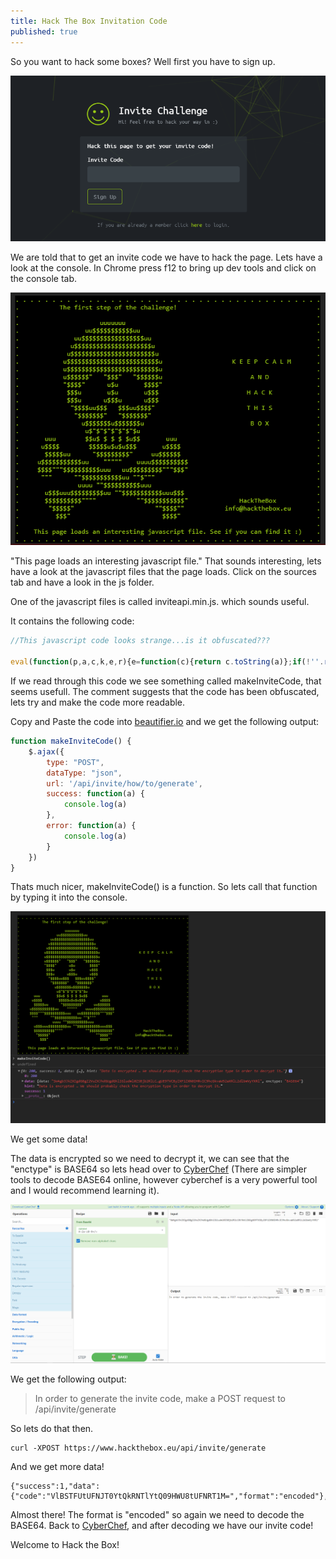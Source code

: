 ```yaml
---
title: Hack The Box Invitation Code
published: true
---
```



So you want to hack some boxes? Well first you have to sign up.

![HTB Invite](./assets/SigningUp/HTB_invite_screen.png)

We are told that to get an invite code we have to hack the page. Lets have a look at the console. In Chrome press f12 to bring up dev tools and click on the console tab.

![Console](./assets/SigningUp/console_message.png)

"This page loads an interesting javascript file." That sounds interesting, lets have a look at the javascript files that the page loads. Click on the sources tab and have a look in the js folder.

One of the javascript files is called inviteapi.min.js. which sounds useful.

It contains the following code:

```js
//This javascript code looks strange...is it obfuscated???

eval(function(p,a,c,k,e,r){e=function(c){return c.toString(a)};if(!''.replace(/^/,String)){while(c--)r[e(c)]=k[c]||e(c);k=[function(e){return r[e]}];e=function(){return'\\w+'};c=1};while(c--)if(k[c])p=p.replace(new RegExp('\\b'+e(c)+'\\b','g'),k[c]);return p}('0 3(){$.4({5:"6",7:"8",9:\'/b/c/d/e/f\',g:0(a){1.2(a)},h:0(a){1.2(a)}})}',18,18,'function|console|log|makeInviteCode|ajax|type|POST|dataType|json|url||api|invite|how|to|generate|success|error'.split('|'),0,{}))
```

If we read through this code we see something called makeInviteCode, that seems usefull. The comment suggests that the code has been obfuscated, lets try and make the code more readable.

Copy and Paste the code into [beautifier.io](https://beautifier.io/) and we get the following output:

```js
function makeInviteCode() {
    $.ajax({
        type: "POST",
        dataType: "json",
        url: '/api/invite/how/to/generate',
        success: function(a) {
            console.log(a)
        },
        error: function(a) {
            console.log(a)
        }
    })
}
```

Thats much nicer, makeInviteCode() is a function. So lets call that function by typing it into the console.

![makeInviteCode](./assets/SigningUp/makeinvitecode.png)

We get some data!

The data is encrypted so we need to decrypt it, we can see that the "enctype" is BASE64 so lets head over to [CyberChef](https://gchq.github.io/CyberChef/) (There are simpler tools to decode BASE64 online, however cyberchef is a very powerful tool and I would recommend learning it).

![Cyberchef](./assets/SigningUp/Cyberchef.png)

We get the following output:


>In order to generate the invite code, make a POST request to /api/invite/generate


So lets do that then.
```
curl -XPOST https://www.hackthebox.eu/api/invite/generate
```

And we get more data!
```
{"success":1,"data":{"code":"VlBSTFUtUFNJT0YtQkRNTlYtQ09HWU8tUFNRT1M=","format":"encoded"},"0":200}
```

Almost there! The format is "encoded" so again we need to decode the BASE64. Back to [CyberChef](https://gchq.github.io/CyberChef/), and after decoding we have our invite code!

Welcome to Hack the Box!